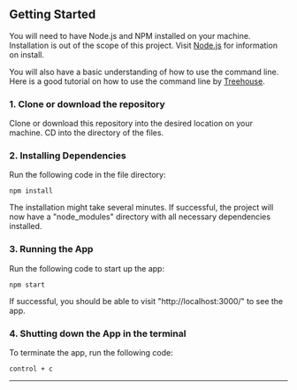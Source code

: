 ## Getting Started
You will need to have Node.js and NPM installed on your machine.  Installation is out of the scope of this project.  Visit [Node.js](https://nodejs.org/en/) for information on install.

You will also have a basic understanding of how to use the command line.  Here is a good tutorial on how to use the command line by [Treehouse](http://blog.teamtreehouse.com/introduction-to-the-mac-os-x-command-line).

### 1. Clone or download the repository
Clone or download this repository into the desired location on your machine. CD into the directory of the files.

### 2. Installing Dependencies
Run the following code in the file directory:
```
npm install
```
The installation might take several minutes.  If successful, the project will now have a "node_modules" directory with all necessary dependencies installed.

### 3. Running the App
Run the following code to start up the app:
```
npm start
```
If successful, you should be able to visit "http://localhost:3000/" to see the app.

### 4. Shutting down the App in the terminal
To terminate the app, run the following code:
```
control + c
```
___